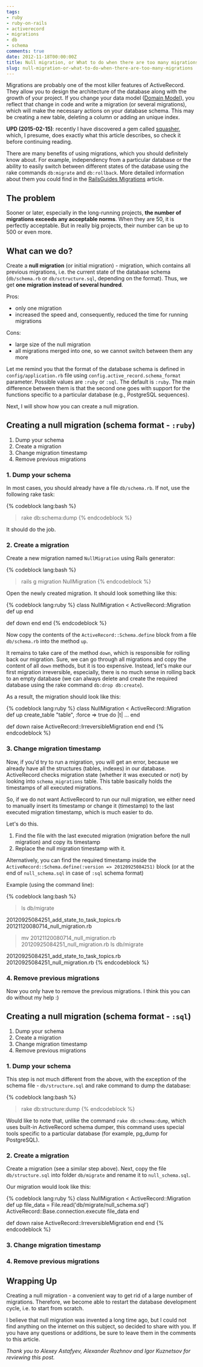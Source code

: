 ```yaml
---
tags:
- ruby
- ruby-on-rails
- activerecord
- migrations
- db
- schema
comments: true
date: 2012-11-18T00:00:00Z
title: Null migration, or What to do when there are too many migrations
slug: null-migration-or-what-to-do-when-there-are-too-many-migrations
---
```


Migrations are probably one of the most killer features of ActiveRecord.
They allow you to design the architecture of the database along with the
growth of your project. If you change your data model ([Domain Model](http://martinfowler.com/eaaCatalog/domainModel.html)),
you reflect that change in code and write a migration (or several migrations),
which will make the necessary actions on your database schema. This may be
creating a new table, deleting a column or adding an unique index.

<!--more-->

**UPD (2015-02-15)**: recently I have discovered a gem called
[squasher](https://github.com/jalkoby/squasher), which, I presume, does exactly
what this article describes, so check it before continuing reading.

There are many benefits of using migrations, which you should definitely know
about. For example, independency from a particular database or the ability to
easily switch between different states of the database using the rake commands
`db:migrate` and `db:rollback`. More detailed information about them you could
find in the [RailsGuides Migrations](http://guides.rubyonrails.org/migrations.html) article.

## The problem

Sooner or later, especially in the long-running projects, **the number of
migrations exceeds any acceptable norms**. When they are 50, it is perfectly
acceptable. But in really big projects, their number can be up to 500 or even more.

## What can we do?

Create a **null migration** (or initial migration) - migration, which contains
all previous migrations, i.e. the current state of the database schema
(`db/schema.rb` or `db/sctructure.sql`, depending on the format). Thus,
we get **one migration instead of several hundred**.

Pros:

- only one migration
- increased the speed and, consequently, reduced the time for running migrations

Cons:

- large size of the null migration
- all migrations merged into one, so we cannot switch between them any more

Let me remind you that the format of the database schema is defined in
`config/application.rb` file using `config.active_record.schema_format` parameter.
Possible values ​​are `:ruby` ​​or `:sql`. The default is `:ruby`. The main difference
between them is that the second one goes with support for the functions specific
to a particular database (e.g., PostgreSQL sequences).

Next, I will show how you can create a null migration.

## Creating a null migration (schema format - `:ruby`)

1. Dump your schema
2. Create a migration
3. Change migration timestamp
4. Remove previous migrations

### 1. Dump your schema

In most cases, you should already have a file `db/schema.rb`. If not, use the following rake task:

{% codeblock lang:bash %}
> rake db:schema:dump
{% endcodeblock %}

It should do the job.

### 2. Create a migration

Create a new migration named `NullMigration` using Rails generator:

{% codeblock lang:bash %}
> rails g migration NullMigration
{% endcodeblock %}

Open the newly created migration. It should look something like this:

{% codeblock lang:ruby %}
class NullMigration < ActiveRecord::Migration
  def up
  end

  def down
  end
end
{% endcodeblock %}

Now copy the contents of the `ActiveRecord::Schema.define` block from a file `db/schema.rb` into the method `up`.

It remains to take care of the method `down`, which is responsible for
rolling back our migration. Sure, we can go through all migrations and
copy the content of all `down` methods, but it is too expensive. Instead,
let's make our first migration irreversible, especially, there is no much
sense in rolling back to an empty database (we can always delete and create the required
database using the rake command `db:drop db:create`).

As a result, the migration should look like this:

{% codeblock lang:ruby %}
class NullMigration < ActiveRecord::Migration
  def up
    create_table "table", :force => true do |t|
    ...
  end

  def down
    raise ActiveRecord::IrreversibleMigration
  end
end
{% endcodeblock %}

### 3. Change migration timestamp

Now, if you'd try to run a migration, you will get an error, because we already
have all the structures (tables, indexes) in our database. ActiveRecord checks
migration state (whether it was executed or not) by looking into
`schema_migrations` table. This table basically holds the timestamps of
all executed migrations.

So, if we do not want ActiveRecord to run our null migration, we either
need to manually insert its timestamp or change it (timestamp) to the last
executed migration timestamp, which is much easier to do.

Let's do this.

1. Find the file with the last executed migration (migration before the null migration) and copy its timestamp
2. Replace the null migration timestamp with it.

Alternatively, you can find the required timestamp inside the
`ActiveRecord::Schema.define(:version => 20120925084251)` block (or at the end of
`null_schema.sql` in case of `:sql` schema format)

Example (using the command line):

{% codeblock lang:bash %}
> ls db/migrate

20120925084251_add_state_to_task_topics.rb
20121120080714_null_migration.rb

> mv 20121120080714_null_migration.rb 20120925084251_null_migration.rb
> ls db/migrate

20120925084251_add_state_to_task_topics.rb
20120925084251_null_migration.rb
{% endcodeblock %}

### 4. Remove previous migrations

Now you only have to remove the previous migrations. I think this you can do without my help :)

## Creating a null migration (schema format - `:sql`)

1. Dump your schema
2. Create a migration
3. Change migration timestamp
4. Remove previous migrations

### 1. Dump your schema

This step is not much different from the above, with the exception of the
schema file - `db/structure.sql` and rake command to dump the database:

{% codeblock lang:bash %}
> rake db:structure:dump
{% endcodeblock %}

Would like to note that, unlike the command `rake db:schema:dump`, which uses
built-in ActiveRecord schema dumper, this command uses special tools
specific to a particular database (for example, pg_dump for PostgreSQL).

### 2. Create a migration

Create a migration (see a similar step above). Next, copy the file
`db/structure.sql` into folder `db/migrate` and rename it to `null_schema.sql`.

Our migration would look like this:

{% codeblock lang:ruby %}
class NullMigration < ActiveRecord::Migration
  def up
    file_data = File.read('db/migrate/null_schema.sql')
    ActiveRecord::Base.connection.execute file_data
  end

  def down
    raise ActiveRecord::IrreversibleMigration
  end
end
{% endcodeblock %}

### 3. Change migration timestamp
### 4. Remove previous migrations

## Wrapping Up

Creating a null migration - a convenient way to get rid of a large number
of migrations. Therefore, we become able to restart the database development
cycle, i.e. to start from scratch.

I believe that null migration was invented a long time ago, but I could
not find anything on the internet on this subject, so decided to share with
you. If you have any questions or additions, be sure to leave them
in the comments to this article.

*Thank you to Alexey Astafyev, Alexander Rozhnov and Igor Kuznetsov for reviewing this post.*
